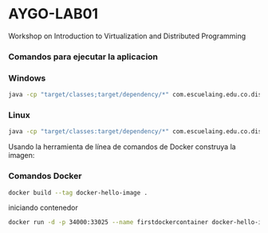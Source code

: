 # AYGO-LAB01
Workshop on Introduction to Virtualization and Distributed Programming


### Comandos para ejecutar la aplicacion 

### Windows


```bash
java -cp "target/classes;target/dependency/*" com.escuelaing.edu.co.distribuited_systems.DistribuitedSystemsApplication
```

### Linux

```bash
java -cp "target/classes:target/dependency/*" com.escuelaing.edu.co.distribuited_systems.DistribuitedSystemsApplication
```

Usando la herramienta de línea de comandos de Docker construya la imagen:
### Comandos Docker

```bash 
docker build --tag docker-hello-image .
```

iniciando contenedor
```bash
docker run -d -p 34000:33025 --name firstdockercontainer docker-hello-image
```
